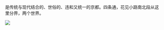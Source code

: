是传统与现代结合的、世俗的、违和又统一的京都。四条通，花见小路南北段从这里分界，两个世界。 ​​​​

![](http://note.youdao.com/yws/res/2633/CFF5FEC8D3FD4FAA86A1E6069138E65A)

  


